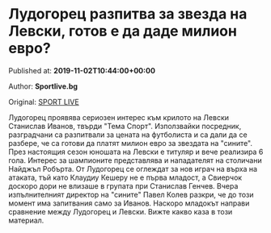 
# Лудогорец разпитва за звезда на Левски, готов е да даде милион евро?

Published at: **2019-11-02T10:44:00+00:00**

Author: **Sportlive.bg**

Original: [SPORT LIVE](https://www.sportlive.bg/bgfootball/ludogorec/ludogorec-razpitva-za-zvezda-na-levski-gotov-e-da-dade-milion-evro-1391023.html)

Лудогорец проявява сериозен интерес към крилото на Левски Станислав Иванов, твърди "Тема Спорт". Използвайки посредник, разградчани са разпитвали за цената на футболиста и са дали да се разбере, че са готови да платят милион евро за звездата на "сините". През настоящия сезон юношата на Левски е титуляр и вече реализира 6 гола.
Интерес за шампионите представлява и нападателят на столичани Найджъл Робърта. От Лудогорец се оглеждат за нов играч на върха на атаката, тъй като Клаудиу Кешеру не е първа младост, а Свиерчок доскоро дори не влизаше в групата при Станислав Генчев.
Вчера изпълнителният директор на "сините" Павел Колев разкри, че до този момент има запитвания само за Иванов. Наскоро младокът направи сравнение между Лудогорец и Левски. Вижте какво каза в този материал.
